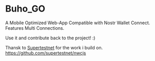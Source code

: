 # Buho_GO
A Mobile Optimized Web-App Compatible with Nostr Wallet Connect. Features Multi Connections.


Use it and contribute back to the project!  :)

Thansk to [Supertestnet](https://github.com/supertestnet) for the work i build on.
https://github.com/supertestnet/nwcjs

